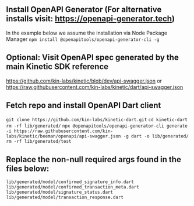 ## Install OpenAPI Generator (For alternative installs visit: https://openapi-generator.tech)
In the example below we assume the installation via Node Package Manager
`npm install @openapitools/openapi-generator-cli -g`

## Optional: Visit OpenAPI spec generated by the main Kinetic SDK reference
https://github.com/kin-labs/kinetic/blob/dev/api-swagger.json
or
https://raw.githubusercontent.com/kin-labs/kinetic/dart/api-swagger.json

## Fetch repo and install OpenAPI Dart client
`git clone https://github.com/kin-labs/kinetic-dart.git`
`cd kinetic-dart`
`rm -rf lib/generated/`
`npx @openapitools/openapi-generator-cli generate -i https://raw.githubusercontent.com/kin-labs/kinetic/beeman/openapi/api-swagger.json -g dart -o lib/generated/`
`rm -rf lib/generated/test`

## Replace the non-null required args found in the files below:
`lib/generated/model/confirmed_signature_info.dart`
`lib/generated/model/confirmed_transaction_meta.dart`
`lib/generated/model/signature_status.dart`
`lib/generated/model/transaction_response.dart`


